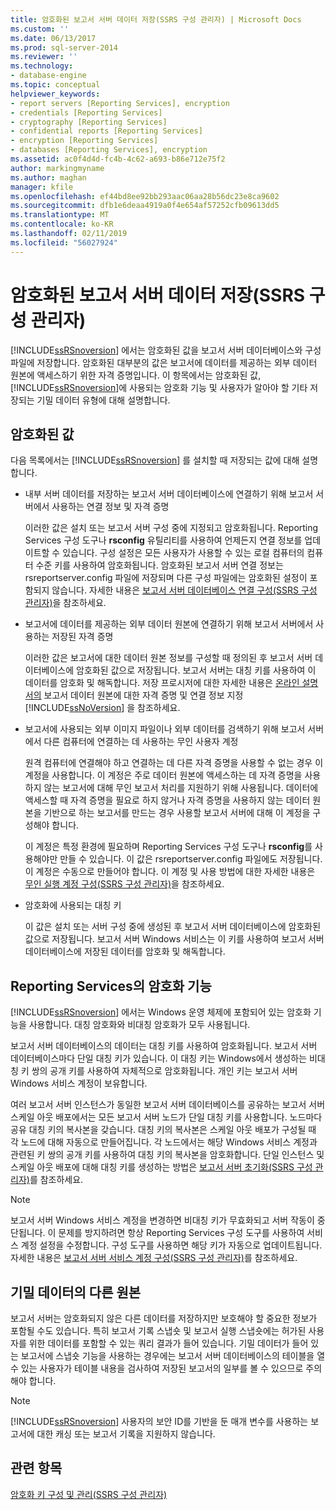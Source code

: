 ```yaml
---
title: 암호화된 보고서 서버 데이터 저장(SSRS 구성 관리자) | Microsoft Docs
ms.custom: ''
ms.date: 06/13/2017
ms.prod: sql-server-2014
ms.reviewer: ''
ms.technology:
- database-engine
ms.topic: conceptual
helpviewer_keywords:
- report servers [Reporting Services], encryption
- credentials [Reporting Services]
- cryptography [Reporting Services]
- confidential reports [Reporting Services]
- encryption [Reporting Services]
- databases [Reporting Services], encryption
ms.assetid: ac0f4d4d-fc4b-4c62-a693-b86e712e75f2
author: markingmyname
ms.author: maghan
manager: kfile
ms.openlocfilehash: ef44bd8ee92bb293aac06aa28b56dc23e8ca9602
ms.sourcegitcommit: dfb1e6deaa4919a0f4e654af57252cfb09613dd5
ms.translationtype: MT
ms.contentlocale: ko-KR
ms.lasthandoff: 02/11/2019
ms.locfileid: "56027924"
---
```

# <a name="store-encrypted-report-server-data-ssrs-configuration-manager"></a>암호화된 보고서 서버 데이터 저장(SSRS 구성 관리자)
  [!INCLUDE[ssRSnoversion](../../includes/ssrsnoversion-md.md)] 에서는 암호화된 값을 보고서 서버 데이터베이스와 구성 파일에 저장합니다. 암호화된 대부분의 값은 보고서에 데이터를 제공하는 외부 데이터 원본에 액세스하기 위한 자격 증명입니다. 이 항목에서는 암호화된 값, [!INCLUDE[ssRSnoversion](../../includes/ssrsnoversion-md.md)]에 사용되는 암호화 기능 및 사용자가 알아야 할 기타 저장되는 기밀 데이터 유형에 대해 설명합니다.  
  
## <a name="encrypted-values"></a>암호화된 값  
 다음 목록에서는 [!INCLUDE[ssRSnoversion](../../includes/ssrsnoversion-md.md)] 를 설치할 때 저장되는 값에 대해 설명합니다.  
  
-   내부 서버 데이터를 저장하는 보고서 서버 데이터베이스에 연결하기 위해 보고서 서버에서 사용하는 연결 정보 및 자격 증명  
  
     이러한 값은 설치 또는 보고서 서버 구성 중에 지정되고 암호화됩니다. Reporting Services 구성 도구나 **rsconfig** 유틸리티를 사용하여 언제든지 연결 정보를 업데이트할 수 있습니다. 구성 설정은 모든 사용자가 사용할 수 있는 로컬 컴퓨터의 컴퓨터 수준 키를 사용하여 암호화됩니다. 암호화된 보고서 서버 연결 정보는 rsreportserver.config 파일에 저장되며 다른 구성 파일에는 암호화된 설정이 포함되지 않습니다. 자세한 내용은 [보고서 서버 데이터베이스 연결 구성&#40;SSRS 구성 관리자&#41;](../../sql-server/install/configure-a-report-server-database-connection-ssrs-configuration-manager.md)을 참조하세요.  
  
-   보고서에 데이터를 제공하는 외부 데이터 원본에 연결하기 위해 보고서 서버에서 사용하는 저장된 자격 증명  
  
     이러한 값은 보고서에 대한 데이터 원본 정보를 구성할 때 정의된 후 보고서 서버 데이터베이스에 암호화된 값으로 저장됩니다. 보고서 서버는 대칭 키를 사용하여 이 데이터를 암호화 및 해독합니다. 저장 프로시저에 대한 자세한 내용은 [온라인 설명서의](../../integration-services/connection-manager/data-sources.md) 보고서 데이터 원본에 대한 자격 증명 및 연결 정보 지정 [!INCLUDE[ssNoVersion](../../includes/ssnoversion-md.md)] 을 참조하세요.  
  
-   보고서에 사용되는 외부 이미지 파일이나 외부 데이터를 검색하기 위해 보고서 서버에서 다른 컴퓨터에 연결하는 데 사용하는 무인 사용자 계정  
  
     원격 컴퓨터에 연결해야 하고 연결하는 데 다른 자격 증명을 사용할 수 없는 경우 이 계정을 사용합니다. 이 계정은 주로 데이터 원본에 액세스하는 데 자격 증명을 사용하지 않는 보고서에 대해 무인 보고서 처리를 지원하기 위해 사용됩니다. 데이터에 액세스할 때 자격 증명을 필요로 하지 않거나 자격 증명을 사용하지 않는 데이터 원본을 기반으로 하는 보고서를 만드는 경우 사용할 보고서 서버에 대해 이 계정을 구성해야 합니다.  
  
     이 계정은 특정 환경에 필요하며 Reporting Services 구성 도구나 **rsconfig**를 사용해야만 만들 수 있습니다. 이 값은 rsreportserver.config 파일에도 저장됩니다. 이 계정은 수동으로 만들어야 합니다. 이 계정 및 사용 방법에 대한 자세한 내용은 [무인 실행 계정 구성&#40;SSRS 구성 관리자&#41;](configure-the-unattended-execution-account-ssrs-configuration-manager.md)을 참조하세요.  
  
-   암호화에 사용되는 대칭 키  
  
     이 값은 설치 또는 서버 구성 중에 생성된 후 보고서 서버 데이터베이스에 암호화된 값으로 저장됩니다. 보고서 서버 Windows 서비스는 이 키를 사용하여 보고서 서버 데이터베이스에 저장된 데이터를 암호화 및 해독합니다.  
  
## <a name="encryption-functionality-in-reporting-services"></a>Reporting Services의 암호화 기능  
 [!INCLUDE[ssRSnoversion](../../includes/ssrsnoversion-md.md)] 에서는 Windows 운영 체제에 포함되어 있는 암호화 기능을 사용합니다. 대칭 암호화와 비대칭 암호화가 모두 사용됩니다.  
  
 보고서 서버 데이터베이스의 데이터는 대칭 키를 사용하여 암호화됩니다. 보고서 서버 데이터베이스마다 단일 대칭 키가 있습니다. 이 대칭 키는 Windows에서 생성하는 비대칭 키 쌍의 공개 키를 사용하여 자체적으로 암호화됩니다. 개인 키는 보고서 서버 Windows 서비스 계정이 보유합니다.  
  
 여러 보고서 서버 인스턴스가 동일한 보고서 서버 데이터베이스를 공유하는 보고서 서버 스케일 아웃 배포에서는 모든 보고서 서버 노드가 단일 대칭 키를 사용합니다. 노드마다 공유 대칭 키의 복사본을 갖습니다. 대칭 키의 복사본은 스케일 아웃 배포가 구성될 때 각 노드에 대해 자동으로 만들어집니다. 각 노드에서는 해당 Windows 서비스 계정과 관련된 키 쌍의 공개 키를 사용하여 대칭 키의 복사본을 암호화합니다. 단일 인스턴스 및 스케일 아웃 배포에 대해 대칭 키를 생성하는 방법은 [보고서 서버 초기화&#40;SSRS 구성 관리자&#41;](ssrs-encryption-keys-initialize-a-report-server.md)를 참조하세요.  
  
> [!NOTE]  
>  보고서 서버 Windows 서비스 계정을 변경하면 비대칭 키가 무효화되고 서버 작동이 중단됩니다. 이 문제를 방지하려면 항상 Reporting Services 구성 도구를 사용하여 서비스 계정 설정을 수정합니다. 구성 도구를 사용하면 해당 키가 자동으로 업데이트됩니다. 자세한 내용은 [보고서 서버 서비스 계정 구성&#40;SSRS 구성 관리자&#41;](configure-the-report-server-service-account-ssrs-configuration-manager.md)를 참조하세요.  
  
## <a name="other-sources-of-confidential-data"></a>기밀 데이터의 다른 원본  
 보고서 서버는 암호화되지 않은 다른 데이터를 저장하지만 보호해야 할 중요한 정보가 포함될 수도 있습니다. 특히 보고서 기록 스냅숏 및 보고서 실행 스냅숏에는 허가된 사용자를 위한 데이터를 포함할 수 있는 쿼리 결과가 들어 있습니다. 기밀 데이터가 들어 있는 보고서에 스냅숏 기능을 사용하는 경우에는 보고서 서버 데이터베이스의 테이블을 열 수 있는 사용자가 테이블 내용을 검사하여 저장된 보고서의 일부를 볼 수 있으므로 주의해야 합니다.  
  
> [!NOTE]  
>  [!INCLUDE[ssRSnoversion](../../includes/ssrsnoversion-md.md)] 사용자의 보안 ID를 기반을 둔 매개 변수를 사용하는 보고서에 대한 캐싱 또는 보고서 기록을 지원하지 않습니다.  
  
## <a name="see-also"></a>관련 항목  
 [암호화 키 구성 및 관리&#40;SSRS 구성 관리자&#41;](ssrs-encryption-keys-manage-encryption-keys.md)  
  
  
